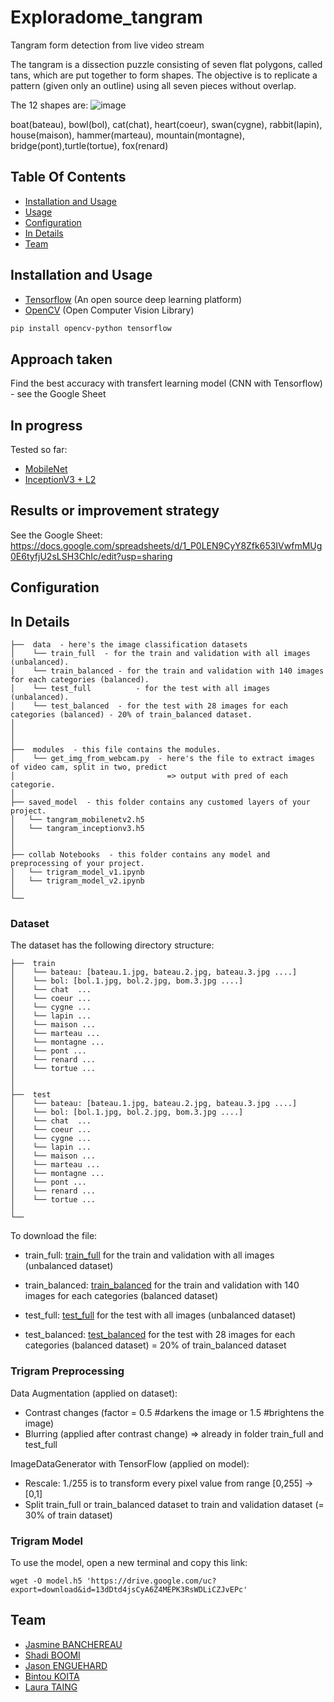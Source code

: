 # Exploradome_tangram
Tangram form detection from live video stream

The tangram is a dissection puzzle consisting of seven flat polygons, called tans, which are put together to form shapes. 
The objective is to replicate a pattern (given only an outline) using all seven pieces without overlap. 

The 12 shapes are:
![image](https://drive.google.com/uc?export=view&id=1O_vfKNLHZ7HEEBNUZfEWRGjRe7QnCtsS)

boat(bateau), bowl(bol), cat(chat), heart(coeur), swan(cygne), rabbit(lapin), house(maison), hammer(marteau), mountain(montagne), bridge(pont),turtle(tortue), fox(renard)

## Table Of Contents
-  [Installation and Usage](#Installation-and-Usage)
-  [Usage](#Usage)
-  [Configuration](#Configuration)
-  [In Details](#in-details)
-  [Team](#Team)

## Installation and Usage

- [Tensorflow](https://www.tensorflow.org/) (An open source deep learning platform) 
- [OpenCV](https://opencv.org/) (Open Computer Vision Library)

```bash
pip install opencv-python tensorflow
```

## Approach taken

Find the best accuracy with transfert learning model (CNN with Tensorflow) - see the Google Sheet

## In progress

Tested so far:
* [MobileNet](https://keras.io/api/applications/mobilenet/)
* [InceptionV3 + L2](https://keras.io/api/applications/inceptionv3/)

## Results or improvement strategy

See the Google Sheet: https://docs.google.com/spreadsheets/d/1_P0LEN9CyY8Zfk653IVwfmMUg0E6tyfjU2sLSH3ChIc/edit?usp=sharing

## Configuration

## In Details
```
├──  data  - here's the image classification datasets
│    └── train_full  - for the train and validation with all images (unbalanced).
│    └── train_balanced - for the train and validation with 140 images for each categories (balanced).
│    └── test_full  		- for the test with all images (unbalanced).
│    └── test_balanced  - for the test with 28 images for each categories (balanced) - 20% of train_balanced dataset.
│   
│
│
├──  modules  - this file contains the modules.
│    └── get_img_from_webcam.py  - here's the file to extract images of video cam, split in two, predict 
│                                  => output with pred of each categorie.
│
├── saved_model  - this folder contains any customed layers of your project.
│   └── tangram_mobilenetv2.h5
│   └── tangram_inceptionv3.h5
│
│ 
├── collab Notebooks  - this folder contains any model and preprocessing of your project.
│   └── trigram_model_v1.ipynb
│   └── trigram_model_v2.ipynb
│   
└──
```

### Dataset
The dataset has the following directory structure:

```
├──  train  
│    └── bateau: [bateau.1.jpg, bateau.2.jpg, bateau.3.jpg ....]  
│    └── bol: [bol.1.jpg, bol.2.jpg, bom.3.jpg ....]    
│    └── chat  ... 		   
│    └── coeur ...  
│    └── cygne ...
│    └── lapin ...
│    └── maison ...
│    └── marteau ...
│    └── montagne ...
│    └── pont ...
│    └── renard ...
│    └── tortue ...
│ 
│ 
├──  test  
│    └── bateau: [bateau.1.jpg, bateau.2.jpg, bateau.3.jpg ....]  
│    └── bol: [bol.1.jpg, bol.2.jpg, bom.3.jpg ....]    
│    └── chat  ... 		   
│    └── coeur ...  
│    └── cygne ...
│    └── lapin ...
│    └── maison ...
│    └── marteau ...
│    └── montagne ...
│    └── pont ...
│    └── renard ...
│    └── tortue ...
│   
└── 
```
To download the file:
- train_full: [train_full](https://drive.google.com/file/d/18RoZgzSzTE6nzHCzzMuDl9h4RktS3rNo/view?usp=sharing)
for the train and validation with all images (unbalanced dataset)

- train_balanced: [train_balanced](https://drive.google.com/file/d/1V_rKMpjhHeJHRY0YcShYBZeun1uTz_G0/view?usp=sharing)
for the train and validation with 140 images for each categories (balanced dataset)

- test_full: [test_full](https://drive.google.com/file/d/15EB3UGwrMkUzZvJIlf6uxeXYeDUtFhXf/view?usp=sharing)
for the test with all images (unbalanced dataset)

- test_balanced: [test_balanced](https://drive.google.com/file/d/13tTo7ue3HUGeQXfq4aj215EZIEvHXs0M/view?usp=sharing)
for the test with 28 images for each categories (balanced dataset) = 20% of train_balanced dataset

### Trigram Preprocessing
Data Augmentation (applied on dataset):
- Contrast changes (factor = 0.5 #darkens the image or 1.5 #brightens the image)
- Blurring (applied after contrast change)
=> already in folder train_full and test_full

ImageDataGenerator with TensorFlow (applied on model):
- Rescale: 1./255 is to transform every pixel value from range [0,255] -> [0,1]
- Split train_full or train_balanced dataset to train and validation dataset (= 30% of train dataset)


### Trigram Model

To use the model, open a new terminal and copy this link:

```
wget -O model.h5 'https://drive.google.com/uc?export=download&id=13dDtd4jsCyA6Z4MEPK3RsWDLiCZJvEPc'
```

## Team

- [Jasmine BANCHEREAU](https://github.com/BeeJasmine)
- [Shadi BOOMI](https://github.com/sboomi)
- [Jason ENGUEHARD](https://github.com/jenguehard)
- [Bintou KOITA](https://github.com/bintou579)
- [Laura TAING](https://github.com/TAINGL)
